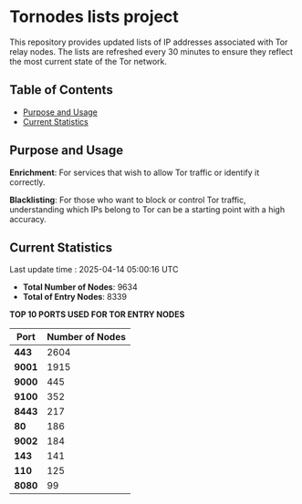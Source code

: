 # Tornodes lists project

This repository provides updated lists of IP addresses associated with Tor relay nodes. The lists are refreshed every 30 minutes to ensure they reflect the most current state of the Tor network.

## Table of Contents

- [Purpose and Usage](#purpose-and-usage)
- [Current Statistics](#current-statistics)


## Purpose and Usage

**Enrichment**: For services that wish to allow Tor traffic or identify it correctly.

**Blacklisting**: For those who want to block or control Tor traffic, understanding which IPs belong to Tor can be a starting point with a high accuracy.

## Current Statistics

Last update time : 2025-04-14 05:00:16 UTC

- **Total Number of Nodes**: 9634
- **Total of Entry Nodes**: 8339

**TOP 10 PORTS USED FOR TOR ENTRY NODES**

| **Port** | **Number of Nodes** |
|------|-----------------|
| **443**   | 2604  |
| **9001**   | 1915  |
| **9000**   | 445  |
| **9100**   | 352  |
| **8443**   | 217  |
| **80**   | 186  |
| **9002**   | 184  |
| **143**   | 141  |
| **110**   | 125  |
| **8080**   | 99  |

